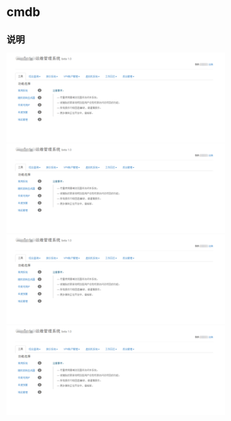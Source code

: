 # cmdb

## 说明

![pic](https://github.com/jincheng0923/cmdb/blob/master/static/readme/1.png)
![pic](https://github.com/jincheng0923/cmdb/blob/master/static/readme/1.png)
![pic](https://github.com/jincheng0923/cmdb/blob/master/static/readme/1.png)
![pic](https://github.com/jincheng0923/cmdb/blob/master/static/readme/1.png)

